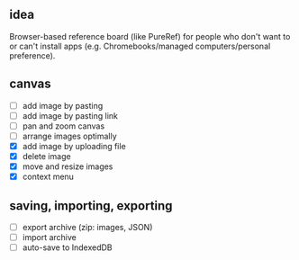 ## idea

Browser-based reference board (like PureRef) for people who don't want to or can't install apps (e.g. Chromebooks/managed computers/personal preference).

## canvas

- [ ] add image by pasting
- [ ] add image by pasting link
- [ ] pan and zoom canvas
- [ ] arrange images optimally
- [x] add image by uploading file
- [x] delete image
- [x] move and resize images
- [x] context menu

## saving, importing, exporting

- [ ] export archive (zip: images, JSON)
- [ ] import archive
- [ ] auto-save to IndexedDB
